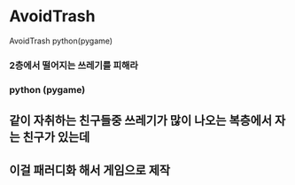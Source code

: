 # AvoidTrash
AvoidTrash python(pygame)

### 2층에서 떨어지는 쓰레기를 피해라
### python (pygame)
## 같이 자취하는 친구들중 쓰레기가 많이 나오는 복층에서 자는 친구가 있는데
## 이걸 패러디화 해서 게임으로 제작
